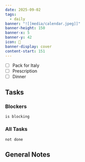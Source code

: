 ```yaml
---
date: 2025-09-02
tags:
  - daily
banner: "![[media/calendar.jpeg]]"
banner-height: 150
banner-x: 5
banner-y: 42
icon: 📆
banner-display: cover
content-start: 151
---
```

- [ ] Pack for Italy
- [ ] Prescription
- [ ] Dinner
## Tasks

### Blockers
```tasks
is blocking
```

### All Tasks
```tasks
not done
```

## General Notes
